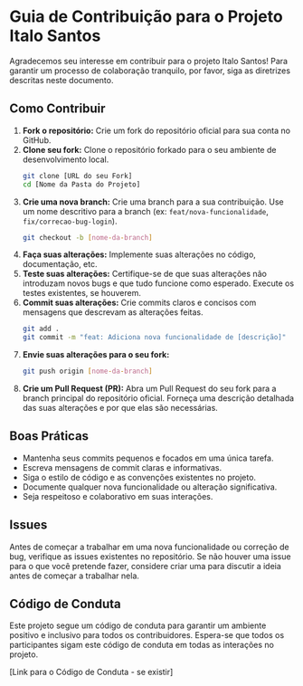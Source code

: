 # Guia de Contribuição para o Projeto Italo Santos

Agradecemos seu interesse em contribuir para o projeto Italo Santos! Para garantir um processo de colaboração tranquilo, por favor, siga as diretrizes descritas neste documento.

## Como Contribuir

1.  **Fork o repositório:** Crie um fork do repositório oficial para sua conta no GitHub.
2.  **Clone seu fork:** Clone o repositório forkado para o seu ambiente de desenvolvimento local.
    ```bash
    git clone [URL do seu Fork]
    cd [Nome da Pasta do Projeto]
    ```
3.  **Crie uma nova branch:** Crie uma branch para a sua contribuição. Use um nome descritivo para a branch (ex: `feat/nova-funcionalidade`, `fix/correcao-bug-login`).
    ```bash
    git checkout -b [nome-da-branch]
    ```
4.  **Faça suas alterações:** Implemente suas alterações no código, documentação, etc.
5.  **Teste suas alterações:** Certifique-se de que suas alterações não introduzam novos bugs e que tudo funcione como esperado. Execute os testes existentes, se houverem.
6.  **Commit suas alterações:** Crie commits claros e concisos com mensagens que descrevam as alterações feitas.
    ```bash
    git add .
    git commit -m "feat: Adiciona nova funcionalidade de [descrição]"
    ```
7.  **Envie suas alterações para o seu fork:**
    ```bash
    git push origin [nome-da-branch]
    ```
8.  **Crie um Pull Request (PR):** Abra um Pull Request do seu fork para a branch principal do repositório oficial. Forneça uma descrição detalhada das suas alterações e por que elas são necessárias.

## Boas Práticas

- Mantenha seus commits pequenos e focados em uma única tarefa.
- Escreva mensagens de commit claras e informativas.
- Siga o estilo de código e as convenções existentes no projeto.
- Documente qualquer nova funcionalidade ou alteração significativa.
- Seja respeitoso e colaborativo em suas interações.

## Issues

Antes de começar a trabalhar em uma nova funcionalidade ou correção de bug, verifique as issues existentes no repositório. Se não houver uma issue para o que você pretende fazer, considere criar uma para discutir a ideia antes de começar a trabalhar nela.

## Código de Conduta

Este projeto segue um código de conduta para garantir um ambiente positivo e inclusivo para todos os contribuidores. Espera-se que todos os participantes sigam este código de conduta em todas as interações no projeto.

[Link para o Código de Conduta - se existir]

